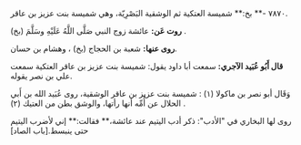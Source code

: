 ٧٨٧٠ -** بخ:** شميسة العتكية ثم الوشقية البَصْرِيّة، وهي شميسة بنت عزيز بن عاقر.

**روت عَن:** عائشة زوج النبي صَلَّى اللَّهُ عَلَيْهِ وسَلَّمَ (بخ) .

**روى عنها:** شعبة بن الحجاج (بخ) ، وهشام بن حسان.

**قال أَبُو عُبَيد الآجري:** سمعت أبا داود يقول: شميسة بنت عزيز بن عاقر العتكية سمعت علي بن نصر يقوله.

وَقَال أبو نصر بن ماكولا (١) : شميسة بنت عزيز بن عاقر الوشقية، روى عُبَيد الله بن أَبي الحلال عن أُمِّه أنها رأتها، والوشق بطن من العتيك (٢) .

روى لها البخاري في "الأدب": ذكر أدب اليتيم عند عائشة،** فقالت:** إني لأضرب اليتيم حتى ينبسط.[باب الصاد]